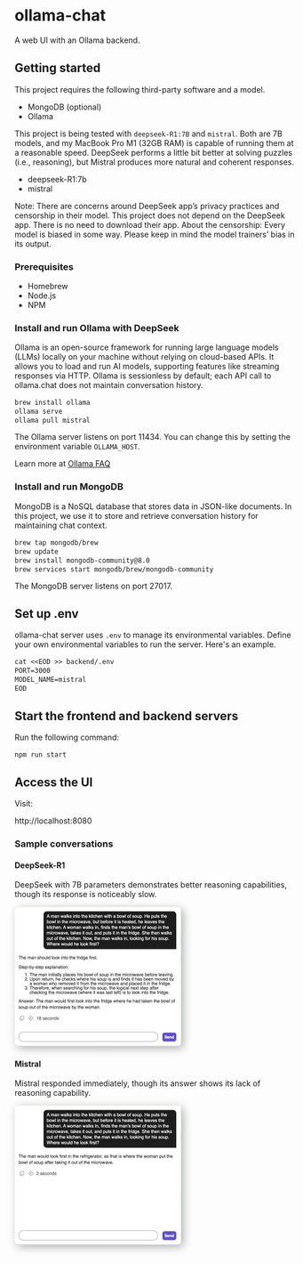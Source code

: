 # ollama-chat

A web UI with an Ollama backend.

## Getting started

This project requires the following third-party software and a model.

- MongoDB (optional)
- Ollama

This project is being tested with `deepseek-R1:7B` and `mistral`. Both are 7B models, and my MacBook Pro M1 (32GB RAM) is capable of running them at a reasonable speed. DeepSeek performs a little bit better at solving puzzles (i.e., reasoning), but Mistral produces more natural and coherent responses.

- deepseek-R1:7b
- mistral

Note: There are concerns around DeepSeek app’s privacy practices and censorship in their model. This project does not depend on the DeepSeek app. There is no need to download their app. About the censorship: Every model is biased in some way. Please keep in mind the model trainers’ bias in its output.

### Prerequisites

- Homebrew
- Node.js
- NPM

### Install and run Ollama with DeepSeek

Ollama is an open-source framework for running large language models (LLMs) locally on your machine without relying on cloud-based APIs. It allows you to load and run AI models, supporting features like streaming responses via HTTP. Ollama is sessionless by default; each API call to ollama.chat does not maintain conversation history.

```
brew install ollama
ollama serve
ollama pull mistral
```

The Ollama server listens on port 11434. You can change this by setting the environment variable `OLLAMA_HOST`.

Learn more at [Ollama FAQ](https://github.com/ollama/ollama/blob/main/docs/faq.md)

### Install and run MongoDB

MongoDB is a NoSQL database that stores data in JSON-like documents. In this project, we use it to store and retrieve conversation history for maintaining chat context.

```
brew tap mongodb/brew
brew update
brew install mongodb-community@8.0
brew services start mongodb/brew/mongodb-community
```

The MongoDB server listens on port 27017.

## Set up .env

ollama-chat server uses `.env` to manage its environmental variables. Define your own environmental variables to run the server. Here's an example.

```
cat <<EOD >> backend/.env
PORT=3000
MODEL_NAME=mistral
EOD
```

## Start the frontend and backend servers

Run the following command:

```
npm run start
```

## Access the UI

Visit:

http://localhost:8080

### Sample conversations

#### DeepSeek-R1

DeepSeek with 7B parameters demonstrates better reasoning capabilities, though its response is noticeably slow.

<picture>
  <source
    srcset="docs/images/puzzle-deepseek-R1-7b-dark.png"
    media="(prefers-color-scheme: dark)">
  <img
    src="docs/images/puzzle-deepseek-R1-7b-light.png"
    style="box-shadow: 0.25rem .25rem 1rem rgba(0,0,0,0.3); border-radius: 0.5rem;"
    width="300"
    alt="User prompt: 'A man walks into the kitchen with a bowl of soup. He puts the bowl in the microwave, but before it is heated, he leaves the kitchen. A woman walks in, finds the man’s bowl of soup in the microwave, takes it out, and puts it in the fridge. She then walks out of the kitchen. Now, the man walks in, looking for his soup. Where would he look first?' DeepSeek's response: 'The man should look into the fridge first.  Step-by-step explanation: 1. The man initially places his bowl of soup in the microwave before leaving. 2. Upon return, he checks where his soup is and finds it has been moved by a woman who removed it from the microwave and placed it in the fridge. 3. Therefore, when searching for his soup, the logical next step after checking the microwave (where it was last left) is to look into the fridge. Answer: The man would first look into the fridge where he had taken the bowl of soup out of the microwave by the woman.'">
</picture>

#### Mistral

Mistral responded immediately, though its answer shows its lack of reasoning capability.

<picture>
  <source
    srcset="docs/images/puzzle-mistral-dark.png"
    media="(prefers-color-scheme: dark)">
  <img
    src="docs/images/puzzle-mistral-light.png"
    style="box-shadow: 0.25rem .25rem 1rem rgba(0,0,0,0.3); border-radius: 0.5rem;"
    width="300"
    alt="User prompt: 'A man walks into the kitchen with a bowl of soup. He puts the bowl in the microwave, but before it is heated, he leaves the kitchen. A woman walks in, finds the man’s bowl of soup in the microwave, takes it out, and puts it in the fridge. She then walks out of the kitchen. Now, the man walks in, looking for his soup. Where would he look first?' Mistral's response: 'The man would look first in the refrigerator, as that is where the woman put the bowl of soup after taking it out of the microwave.'">
</picture>
